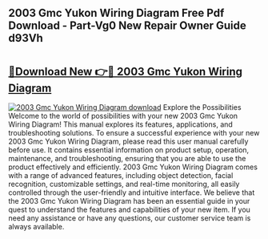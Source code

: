 ## 2003 Gmc Yukon Wiring Diagram Free Pdf Download - Part-Vg0 New Repair Owner Guide d93Vh

# <h2><a href="http://dfro51m.blite.top/?on=2003+Gmc+Yukon+Wiring+Diagram">🔗Download New 👉🔴 2003 Gmc Yukon Wiring Diagram</a></h2>

[![2003 Gmc Yukon Wiring Diagram download](https://i.imgur.com/lujVjoI.png)](http://dfro51m.blite.top/?on=2003+Gmc+Yukon+Wiring+Diagram)
Explore the Possibilities Welcome to the world of possibilities with your new 2003 Gmc Yukon Wiring Diagram! This manual explores its features, applications, and troubleshooting solutions. To ensure a successful experience with your new 2003 Gmc Yukon Wiring Diagram, please read this user manual carefully before use. It contains essential information on product setup, operation, maintenance, and troubleshooting, ensuring that you are able to use the product effectively and efficiently. 2003 Gmc Yukon Wiring Diagram comes with a range of advanced features, including object detection, facial recognition, customizable settings, and real-time monitoring, all easily controlled through the user-friendly and intuitive interface. We believe that the 2003 Gmc Yukon Wiring Diagram has been an essential guide in your quest to understand the features and capabilities of your new item. If you need any assistance or have any questions, our customer service team is always available.
